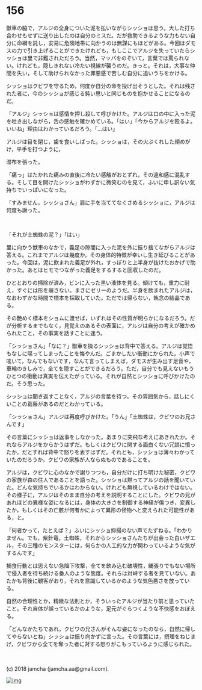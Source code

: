 # 156

獣車の脇で，アルジの全身についた泥を払いながらシッショは思う。大した打ち合わせもせずに送り出したのは自分のミスだ。だが救助できるような力もない自分に命綱を託し，安易に危険地帯に向かうのは無謀にもほどがある。今回はダモスの力で引き上げることができたけれども，もしここでアルジを失っていたらシッショは里で非難されただろう。当然，マッパをのぞいて，言葉では罵られない。けれども，隠しきれない冷たい視線が襲うのだ。きっと。それは，大事な仲間を失い，そして助けられなかった罪悪感で苦しむ自分に追いうちをかける。  

シッショはクビワを守るため，何度か自分の命を投げ出そうとした。それは残された者に，今のシッショが感じる鈍い思いと同じものを抱かせることになるのだ。  

「アルジ」シッショは感情を押し殺して呼びかけた。アルジは口の中に入った泥を吐き出しながら，舌の感触を確かめている。「はい」「今からアルジを殴るよ。いいね」理由はわかっているだろう。「…はい」  

アルジは目を閉じ，歯を食いしばった。シッショは，その火ぶくれした頬めがけ，平手を打つように，  

湿布を張った。  

「痛っ」はたかれた痛みの直後に冷たい感触がおとずれ，その違和感に混乱する。そして目を開けたシッショがわずかに微笑むのを見て，ふいに申し訳ない気持ちでいっぱいになった。  

「すみません，シッショさん」肩に手を当ててなぐさめるシッショに，アルジは何度も謝った。  

<br>  

「それが土蜘蛛の泥？」「はい」  

里に向かう獣車のなかで，義足の隙間に入った泥を外に振り捨てながらアルジは答える。これまでアルジは幾度か，その身体的特徴が幸いし生き延びることがあった。今回は，泥に飲まれた義足が外れ，すっぽりと上半身が抜けたおかげで助かった。あとはヒモでつながった義足をするすると回収したのだ。  

ひととおりの掃除が済み，ビンに入った黒い液体を見る。傾けても，重力に耐え，すぐには形を崩さない。まさにゼリーのようだ。半身を飲まれたアルジは，なおわずかな時間で標本を採取していた。ただでは帰らない，執念の結晶である。  

その艶めく標本をショムに渡せば，いずれはその性質が明らかになるだろう。だが分析するまでもなく，見覚えのあるその表面に，アルジは自分の考えが確かめられたこと，その事実を話すことに迷う。  

「シッショさん」「なに？」獣車を操るシッショは背中で答える。アルジは覚悟もなしに喋ってしまったことを悔やんだ。ごまかしたい衝動にかられた。小声で呟いて，なんでもないです，なんて言ってしまえば，ダモスが生み出す足音や，車輪のきしみで，全てを隠すことができるだろう。ただ，自分でも見えないもうひとつの衝動は真実を伝えたがっている。それが自然とシッショに呼びかけたのだ。そう思った。  

シッショは聞き返すことなく，アルジの言葉を待つ。その雰囲気から，話しにくいことの葛藤があるのだとわかっている。  

「シッショさん」アルジは再度呼びかけた。「うん」「土蜘蛛は，クビワのお兄さんです」  

その言葉にシッショは返事をしなかった。あまりに突飛な考えにあきれたか。それならアルジをからかうはずだ。もしくはクビワに関する面白くない冗談に憤ったか。だとすれば背中で怒りを表すはずだ。それとも，シッショは薄々わかっていたのだろうか。クビワの家族が人ならぬものであることを。  

アルジは，クビワに心のなかで謝りつつも，自分だけに打ち明けた秘密，クビワの家族が森の住人であることを語った。シッショは黙ってアルジの話を聞いていた。どんな気持ちでいるかはわからない。けれども無視しているわけではない。その様子に，アルジはそのまま自分の考えを説明することにした。クビワの兄があれほどの異様な姿になるには，身体の大きさを制御する神経が傷つき，変異したか，もしくはその亡骸が何者かによって異形の怪物へと変えられた可能性がある，と。  

「何者かって，たとえば？」ふいにシッショ抑揚のない声でたずねる。「わかりません。でも，紫針竜，土蜘蛛，それからシッショさんたちが出会った白いザエル，その三種のモンスターには，何らかの人工的な力が関わっているような気がするんです」  

捕食行動とは思えない急降下攻撃，全てを飲み込む破壊性，縄張りでもない場所で侵入者を待ち続ける番人のような態度。それらは対峙する者を見ていない。あたかも背後に観客がおり，それを意識しているかのような気色悪さを放っている。  

自然の合理性とか，精緻な法則とか，そういったアルジが当たり前と思っていたこと。それ自体が誤っているかのような，足元がぐらつくような不快感をおぼえる。  

「どんなかたちであれ，クビワの兄さんがそんな姿になったのなら，自然に帰してやらないとね」シッショは振り向かずに言った。その言葉には，摂理をねじまげ，クビワから全てを奪った者に対する怒りがこもっているように感じられた。  

<br>  
<br>  
(c) 2018 jamcha (jamcha.aa@gmail.com).  

[![img](http://i.creativecommons.org/l/by-nc-sa/4.0/88x31.png)](http://creativecommons.org/licenses/by-nc-sa/4.0/deed)